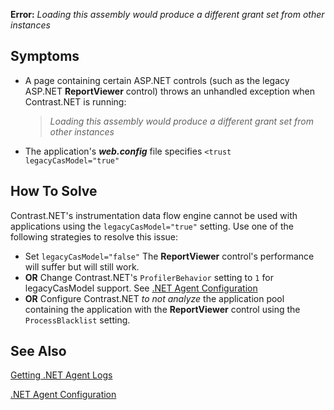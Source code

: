 <!--
title: "Loading Assembly Error"
description: "Troubleshooting guide for .NET agent issues"
-->

**Error:** *Loading this assembly would produce a different grant set from other instances*

## Symptoms

* A page containing certain ASP.NET controls (such as the legacy ASP.NET **ReportViewer** control) throws an unhandled exception when Contrast.NET is running: 

    > *Loading this assembly would produce a different grant set from other instances*

* The application's ***web.config*** file specifies ```<trust legacyCasModel="true"```

## How To Solve

Contrast.NET's instrumentation data flow engine cannot be used with applications using the ```legacyCasModel="true"``` setting. Use one of the following strategies to resolve this issue:

* Set ```legacyCasModel="false"``` The **ReportViewer** control's performance will suffer but will still work.
* **OR** Change Contrast.NET's ```ProfilerBehavior``` setting to ```1``` for legacyCasModel support.  See [.NET Agent Configuration](user_netconfig.html#config)
* **OR** Configure Contrast.NET *to not analyze* the application pool containing the application with the **ReportViewer** control using the ```ProcessBlacklist``` setting.


## See Also

[Getting .NET Agent Logs](user_netinstall.html#logs)

[.NET Agent Configuration](user_netconfig.html#config)


